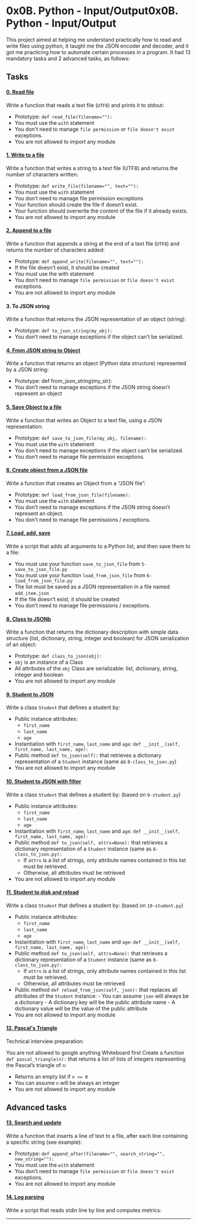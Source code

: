 # 0x0B. Python - Input/Output0x0B. Python - Input/Output
This project aimed at helping me understand practically how to read and
write files using python, it taught me the JSON encoder and decoder, and it
got me practicing how to automate certain processes in a program. It had 13
mandatory tasks and 2 advanced tasks, as follows:

## Tasks
#### [0. Read file](./0-read_file.py)
Write a function that reads a text file (`UTF8`) and prints it to stdout:

- Prototype: `def read_file(filename=""):`
- You must use the `with` statement
- You don't need to manage `file permission` or `file doesn't exist` exceptions.
- You are not allowed to import any module

#### [1. Write to a file](./1-write_file.py)
Write a function that writes a string to a text file (UTF8) and returns the
number of characters written:

- Prototype: `def write_file(filename="", text=""):`
- You must use the `with` statement
- You don’t need to manage file permission exceptions
- Your function should create the file if doesn’t exist.
- Your function should overwrite the content of the file if it already exists.
- You are not allowed to import any module

#### [2. Append to a file](./2-append_write.py)
Write a function that appends a string at the end of a text file (`UTF8`)
and returns the number of characters added:

- Prototype: `def append_write(filename="", text=""):`
- If the file doesn’t exist, it should be created
- You must use the with statement
- You don’t need to manage `file permission` or `file doesn't exist`
exceptions.
- You are not allowed to import any module

#### 3. To JSON string
Write a function that returns the JSON representation of an object (string):
- Prototype: `def to_json_string(my_obj):`
- You don’t need to manage exceptions if the object can’t be serialized.

#### [4. From JSON string to Object](./4-from_json_string.py)
Write a function that returns an object (Python data structure) represented
by a JSON string:

- Prototype: def from_json_string(my_str):
- You don’t need to manage exceptions if the JSON string doesn’t represent
an object

#### [5. Save Object to a file](./5-save_to_json_file.py)
Write a function that writes an Object to a text file, using a JSON
representation:

- Prototype: `def save_to_json_file(my_obj, filename):`
- You must use the `with` statement
- You don’t need to manage exceptions if the object can’t be serialized.
- You don’t need to manage file permission exceptions.

#### [6. Create object from a JSON file](./6-load_from_json_file.py)
Write a function that creates an Object from a “JSON file”:

- Prototype: `def load_from_json_file(filename):`
- You must use the `with` statement
- You don’t need to manage exceptions if the JSON string doesn’t represent
an object.
- You don’t need to manage file permissions / exceptions.

#### [7. Load, add, save](./7-add_item.py)
Write a script that adds all arguments to a Python list, and then save them
to a file:

- You must use your function `save_to_json_file` from `5-save_to_json_file.py`
- You must use your function `load_from_json_file` from `6-load_from_json_file.py`
- The list must be saved as a JSON representation in a file named `add_item.json`
- If the file doesn’t exist, it should be created
- You don’t need to manage file permissions / exceptions.

#### [8. Class to JSONb](./8-class_to_json.py)
Write a function that returns the dictionary description with simple data
structure (list, dictionary, string, integer and boolean) for JSON
serialization of an object:

- Prototype: `def class_to_json(obj):`
- `obj` is an instance of a Class
- All attributes of the `obj` Class are serializable: list, dictionary,
string, integer and boolean
- You are not allowed to import any module

#### [9. Student to JSON](./9-student.py)
Write a class `Student` that defines a student by:

- Public instance attributes:
  	 - `first_name`
	 - `last_name`
	 - `age`
- Instantiation with `first_name`, `last_name` and `age`:
`def __init__(self, first_name, last_name, age):`
- Public method `def to_json(self):` that retrieves a dictionary
representation of a `Student` instance (same as `8-class_to_json.py`)
- You are not allowed to import any module

#### [10. Student to JSON with filter](./10-student.py)
Write a class `Student` that defines a student by: (based on `9-student.py`)

- Public instance attributes:
  - `first_name`
  - `last_name`
  - `age`
- Instantiation with `first_name`, `last_name` and `age`:
`def __init__(self, first_name, last_name, age):`
- Public method `def to_json(self, attrs=None):` that retrieves a
dictionary representation of a `Student` instance (same as
`8-class_to_json.py):`
	- If `attrs` is a list of strings, only attribute names contained
	in this list must be retrieved.
	- Otherwise, all attributes must be retrieved
- You are not allowed to import any module

#### [11. Student to disk and reload](./11-student.py)
Write a class `Student` that defines a student by: (based on `10-student.py`)
- Public instance attributes:
  - `first_name`
  - `last_name`
  - `age`
- Instantiation with `first_name`, `last_name` and `age`:
`def __init__(self, first_name, last_name, age):`
- Public method `def to_json(self, attrs=None):` that retrieves a
dictionary representation of a `Student` instance (same as
`8-class_to_json.py):`
	- If `attrs` is a list of strings, only attribute names contained
	in this list must be retrieved.
	- Otherwise, all attributes must be retrieved
- Public method `def reload_from_json(self, json):` that replaces all
attributes of the `Student` instance:
	   - You can assume `json` will always be a dictionary
	   - A dictionary key will be the public attribute name
	   - A dictionary value will be the value of the public attribute
- You are not allowed to import any module

#### [12. Pascal's Triangle](./12-pascal_triangle.py)
Technical interview preparation:

You are not allowed to google anything
Whiteboard first
Create a function `def pascal_triangle(n):` that returns a list of lists of
integers representing the Pascal’s triangle of `n`:

- Returns an empty list if `n <= 0`
- You can assume `n` will be always an integer
- You are not allowed to import any module

## Advanced tasks
#### [13. Search and update](./100-append_after.py)
Write a function that inserts a line of text to a file, after each line
containing a specific string (see example):

- Prototype: `def append_after(filename="", search_string="", new_string=""):`
- You must use the `with` statement
- You don’t need to manage `file permission` or `file doesn't exist` exceptions.
- You are not allowed to import any module

#### [14. Log parsing](./101-stats.py)
Write a script that reads stdin line by line and computes metrics:

---